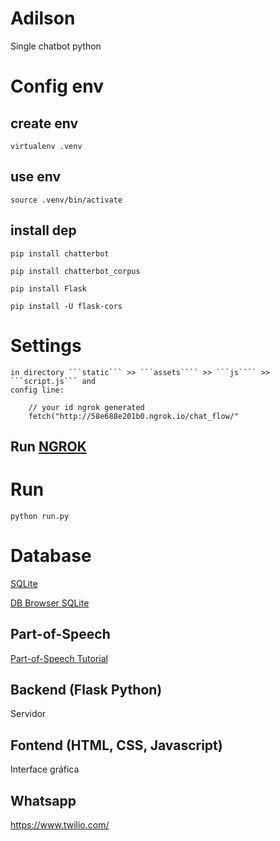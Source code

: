 # Adilson

Single chatbot python 

# Config env

## create env

    virtualenv .venv

## use env

    source .venv/bin/activate

## install dep

    pip install chatterbot

    pip install chatterbot_corpus

    pip install Flask

    pip install -U flask-cors


# Settings

    in directory ```static``` >> ```assets```` >> ```js```` >> ```script.js``` and 
    config line:

        // your id ngrok generated
        fetch("http://58e688e201b0.ngrok.io/chat_flow/" 

## Run [NGROK](https://ngrok.com/)

    

# Run

    python run.py

# Database

[SQLite](#)

[DB Browser SQLite](https://sqlitebrowser.org/)

## Part-of-Speech

[Part-of-Speech Tutorial](https://sites.google.com/site/partofspeechhelp/home/vb_vbp)

## Backend (Flask Python)

Servidor

## Fontend (HTML, CSS, Javascript) 

Interface gráfica

## Whatsapp 

https://www.twilio.com/